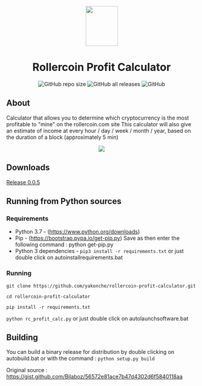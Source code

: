 <p align="center"><img width=85 height=105 src="https://i.imgur.com/UnThSPW.png"/></p>

<h1 align="center">Rollercoin Profit Calculator</h1>

<p align="center"><img alt="GitHub repo size" src="https://img.shields.io/github/repo-size/yakonche/rollercoin-profit-calculator?style=flat-square"> <img alt="GitHub all releases" src="https://img.shields.io/github/downloads/yakonche/rollercoin-profit-calculator/total?style=flat-square"> <img alt="GitHub" src="https://img.shields.io/github/license/yakonche/rollercoin-profit-calculator?style=flat-square"></p>

About
-----

Calculator that allows you to determine which cryptocurrency is the most profitable to "mine" on the rollercoin.com site
This calculator will also give an estimate of income at every hour / day / week / month / year, based on the duration of a block (approximately 5 min)

<p align="center"><img src="https://user-images.githubusercontent.com/60564904/111032926-f7fe9f80-840e-11eb-8090-e61cdb20f08b.png"/></p>

Downloads
---------

[Release 0.0.5](https://github.com/Yakonche/rollercoin-profit-calculator/releases/download/0.0.5/rollercoin-profit-calculator.zip)

Running from Python sources
---------------------------

### Requirements

* Python 3.7 - (https://www.python.org/downloads)
* Pip - (https://bootstrap.pypa.io/get-pip.py) Save as then enter the following command : python get-pip.py
* Python 3 dependencies - `pip3 install -r requirements.txt` or just double click on autoinstallrequirements.bat

### Running

`git clone https://github.com/yakonche/rollercoin-profit-calculator.git`

`cd rollercoin-profit-calculator`

`pip install -r requirements.txt`

`python rc_profit_calc.py`  or just double click on autolaunchsoftware.bat

Building
--------

You can build a binary release for distribution by double clicking on autobuild.bat or with the command : 
`python setup.py build`



Original source : https://gist.github.com/Bilaboz/56572e81ace7b47d4302d6f5840118aa
